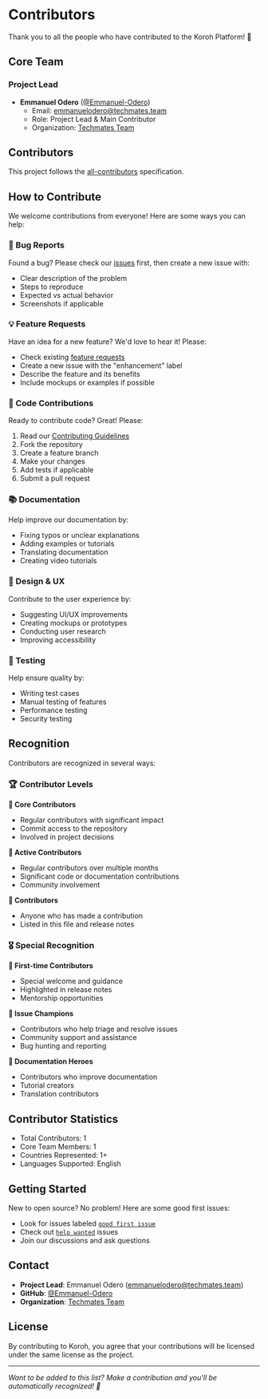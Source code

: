 # Contributors

Thank you to all the people who have contributed to the Koroh Platform! 🎉

## Core Team

### Project Lead

- **Emmanuel Odero** ([@Emmanuel-Odero](https://github.com/Emmanuel-Odero))
  - Email: emmanuelodero@techmates.team
  - Role: Project Lead & Main Contributor
  - Organization: [Techmates Team](https://github.com/TechmatesTeam)

## Contributors

This project follows the [all-contributors](https://github.com/all-contributors/all-contributors) specification.

<!-- ALL-CONTRIBUTORS-LIST:START - Do not remove or modify this section -->
<!-- prettier-ignore-start -->
<!-- markdownlint-disable -->

<!-- markdownlint-restore -->
<!-- prettier-ignore-end -->

<!-- ALL-CONTRIBUTORS-LIST:END -->

## How to Contribute

We welcome contributions from everyone! Here are some ways you can help:

### 🐛 Bug Reports

Found a bug? Please check our [issues](https://github.com/TechmatesTeam/koroh/issues) first, then create a new issue with:

- Clear description of the problem
- Steps to reproduce
- Expected vs actual behavior
- Screenshots if applicable

### 💡 Feature Requests

Have an idea for a new feature? We'd love to hear it! Please:

- Check existing [feature requests](https://github.com/TechmatesTeam/koroh/issues?q=is%3Aissue+is%3Aopen+label%3Aenhancement)
- Create a new issue with the "enhancement" label
- Describe the feature and its benefits
- Include mockups or examples if possible

### 🔧 Code Contributions

Ready to contribute code? Great! Please:

1. Read our [Contributing Guidelines](CONTRIBUTING.md)
2. Fork the repository
3. Create a feature branch
4. Make your changes
5. Add tests if applicable
6. Submit a pull request

### 📚 Documentation

Help improve our documentation by:

- Fixing typos or unclear explanations
- Adding examples or tutorials
- Translating documentation
- Creating video tutorials

### 🎨 Design & UX

Contribute to the user experience by:

- Suggesting UI/UX improvements
- Creating mockups or prototypes
- Conducting user research
- Improving accessibility

### 🧪 Testing

Help ensure quality by:

- Writing test cases
- Manual testing of features
- Performance testing
- Security testing

## Recognition

Contributors are recognized in several ways:

### 🏆 Contributor Levels

**🌟 Core Contributors**

- Regular contributors with significant impact
- Commit access to the repository
- Involved in project decisions

**🚀 Active Contributors**

- Regular contributors over multiple months
- Significant code or documentation contributions
- Community involvement

**💫 Contributors**

- Anyone who has made a contribution
- Listed in this file and release notes

### 🎖️ Special Recognition

**🏅 First-time Contributors**

- Special welcome and guidance
- Highlighted in release notes
- Mentorship opportunities

**🎯 Issue Champions**

- Contributors who help triage and resolve issues
- Community support and assistance
- Bug hunting and reporting

**📖 Documentation Heroes**

- Contributors who improve documentation
- Tutorial creators
- Translation contributors

## Contributor Statistics

<!-- This section can be updated with contributor stats -->

- Total Contributors: 1
- Core Team Members: 1
- Countries Represented: 1+
- Languages Supported: English

## Getting Started

New to open source? No problem! Here are some good first issues:

- Look for issues labeled [`good first issue`](https://github.com/TechmatesTeam/koroh/labels/good%20first%20issue)
- Check out [`help wanted`](https://github.com/TechmatesTeam/koroh/labels/help%20wanted) issues
- Join our discussions and ask questions

## Contact

- **Project Lead**: Emmanuel Odero (emmanuelodero@techmates.team)
- **GitHub**: [@Emmanuel-Odero](https://github.com/Emmanuel-Odero)
- **Organization**: [Techmates Team](https://github.com/TechmatesTeam)

## License

By contributing to Koroh, you agree that your contributions will be licensed under the same license as the project.

---

_Want to be added to this list? Make a contribution and you'll be automatically recognized! 🎉_

